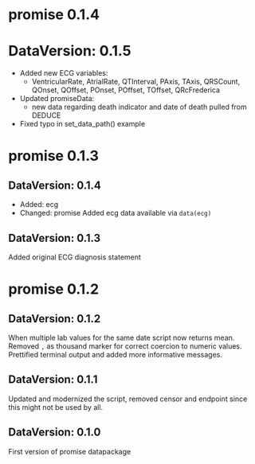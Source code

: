 # promise 0.1.4

DataVersion: 0.1.5
=======================

- Added new ECG variables:
    - VentricularRate, AtrialRate, QTInterval, PAxis, TAxis, QRSCount,
    QOnset, QOffset, POnset, POffset, TOffset, QRcFrederica
- Updated promiseData:
    - new data regarding death indicator and date of death pulled from 
    DEDUCE
- Fixed typo in set_data_path() example

# promise 0.1.3

## DataVersion: 0.1.4

* Added: ecg
* Changed: promise
Added ecg data available via `data(ecg)`

## DataVersion: 0.1.3

Added original ECG diagnosis statement

# promise 0.1.2

## DataVersion: 0.1.2

When multiple lab values for the same date script now returns mean. 
Removed `,` as thousand marker for correct coercion to numeric values.
Prettified terminal output and added more informative messages.

## DataVersion: 0.1.1

Updated and modernized the script, removed censor and endpoint since this might not be used by all.

## DataVersion: 0.1.0

First version of promise datapackage

